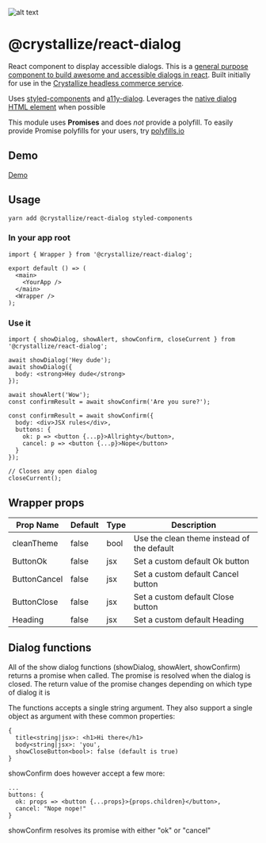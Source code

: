 ![alt text](https://raw.githubusercontent.com/snowballdigital/react-dialog/HEAD/media/logo.png "Speech bubble")

# @crystallize/react-dialog

React component to display accessible dialogs. This is a [general purpose component to build awesome and accessible dialogs in react](https://crystallize.com/developers/react-components/react-dialog). Built initially for use in the [Crystallize headless commerce service](https://crystallize.com).

Uses [styled-components](https://npmjs.org/package/styled-components) and [a11y-dialog](https://www.npmjs.com/package/a11y-dialog). Leverages the [native dialog HTML element](https://developer.mozilla.org/en-US/docs/Web/HTML/Element/dialog) when possible

This module uses **Promises** and does *not* provide a polyfill. To easily
provide Promise polyfills for your users, try [polyfills.io](https://polyfill.io/v2/docs/)

## Demo
[Demo](https://react-dialog.milliseconds.io)

## Usage

```
yarn add @crystallize/react-dialog styled-components
```

### In your app root

```
import { Wrapper } from '@crystallize/react-dialog';

export default () => (
  <main>
    <YourApp />
  </main>
  <Wrapper />
);
```

### Use it

```
import { showDialog, showAlert, showConfirm, closeCurrent } from '@crystallize/react-dialog';

await showDialog('Hey dude');
await showDialog({
  body: <strong>Hey dude</strong>
});

await showAlert('Wow');
const confirmResult = await showConfirm('Are you sure?');

const confirmResult = await showConfirm({
  body: <div>JSX rules</div>,
  buttons: {
    ok: p => <button {...p}>Allrighty</button>,
    cancel: p => <button {...p}>Nope</button>
  }
});

// Closes any open dialog
closeCurrent();
```

## Wrapper props
| Prop Name    | Default | Type | Description                                |
| ------------ | ------- | ---- | ------------------------------------------ |
| cleanTheme   | false   | bool | Use the clean theme instead of the default |
| ButtonOk     | false   | jsx  | Set a custom default Ok button             |
| ButtonCancel | false   | jsx  | Set a custom default Cancel button         |
| ButtonClose  | false   | jsx  | Set a custom default Close button          |
| Heading      | false   | jsx  | Set a custom default Heading               |

## Dialog functions
All of the show dialog functions (showDialog, showAlert, showConfirm) returns a promise when called. The promise is resolved when the dialog is closed. The return value of the
promise changes depending on which type of dialog it is

The functions accepts a single string argument. They also support a single object as argument with these common properties:

```
{
  title<string|jsx>: <h1>Hi there</h1>
  body<string|jsx>: 'you',
  showCloseButton<bool>: false (default is true)
}
```

showConfirm does however accept a few more:
```
...
buttons: {
  ok: props => <button {...props}>{props.children}</button>,
  cancel: "Nope nope!"
}
```
showConfirm resolves its promise with either "ok" or "cancel"
